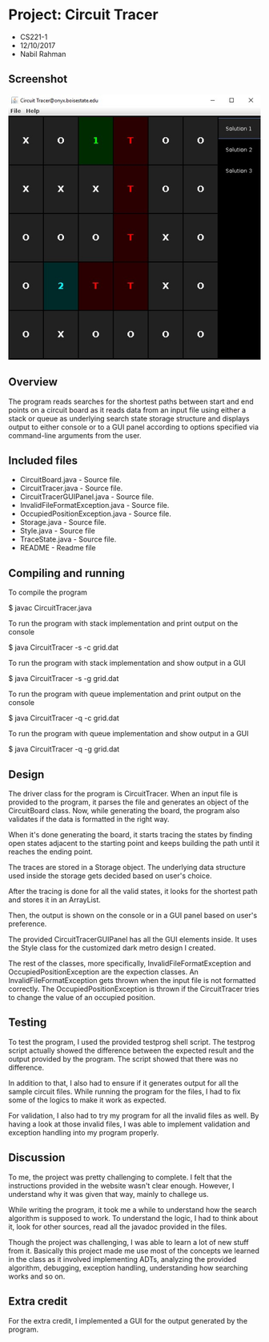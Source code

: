 # Project: Circuit Tracer

 - CS221-1
 - 12/10/2017
 - Nabil Rahman
 
## Screenshot

![Screenshot](screenshot.jpg)

## Overview

The program reads searches for the shortest paths between start and end points on a circuit board as it reads data from an input file using either a stack or queue as underlying search state storage structure and displays output to either console or to a GUI panel according to options specified via command-line arguments from the user.

## Included files
 
 - CircuitBoard.java - Source file.
 - CircuitTracer.java - Source file.
 - CircuitTracerGUIPanel.java - Source file.
 - InvalidFileFormatException.java - Source file.
 - OccupiedPositionException.java - Source file.
 - Storage.java - Source file.
 - Style.java - Source file
 - TraceState.java - Source file. 
 - README - Readme file

## Compiling and running

 To compile the program

 $ javac CircuitTracer.java
 
 To run the program with stack implementation and print output on the console
 
 $ java CircuitTracer -s -c grid.dat
 
 To run the program with stack implementation and show output in a GUI
 
 $ java CircuitTracer -s -g grid.dat
 
 To run the program with queue implementation and print output on the console
 
 $ java CircuitTracer -q -c grid.dat

 To run the program with queue implementation and show output in a GUI
 
 $ java CircuitTracer -q -g grid.dat

## Design
 
 The driver class for the program is CircuitTracer. When an input file is provided to the program, 
 it parses the file and generates an object of the CircuitBoard class. Now, while generating the board,
 the program also validates if the data is formatted in the right way.

 When it's done generating the board, it starts tracing the states by finding open states adjacent to the 
 starting point and keeps building the path until it reaches the ending point.

 The traces are stored in a Storage object. The underlying data structure used inside the storage gets 
 decided based on user's choice. 

 After the tracing is done for all the valid states, it looks for the shortest path and stores it in an ArrayList.

 Then, the output is shown on the console or in a GUI panel based on user's preference.

 The provided CircuitTracerGUIPanel has all the GUI elements inside. It uses the Style class for the customized
 dark metro design I created.

 The rest of the classes, more specifically, InvalidFileFormatException and OccupiedPositionException are the 
 expection classes. An InvalidFileFormatException gets thrown when the input file is not formatted correctly. 
 The OccupiedPositionException is thrown if the CircuitTracer tries to change the value of an occupied position.

## Testing

 To test the program, I used the provided testprog shell script. The testprog script
 actually showed the difference between the expected result and the output provided
 by the program. The script showed that there was no difference.

 In addition to that, I also had to ensure if it generates output for all the sample
 circuit files. While running the program for the files, I had to fix some of the logics
 to make it work as expected. 

 For validation, I also had to try my program for all the invalid files as well. By having 
 a look at those invalid files, I was able to implement validation and exception handling 
 into my program properly.
 
## Discussion

 To me, the project was pretty challenging to complete. I felt that the instructions
 provided in the website wasn't clear enough. However, I understand why it was given 
 that way, mainly to challege us. 

 While writing the program, it took me a while to understand how the search algorithm
 is supposed to work. To understand the logic, I had to think about it, look for other
 sources, read all the javadoc provided in the files. 

 Though the project was challenging, I was able to learn a lot of new stuff from it.
 Basically this project made me use most of the concepts we learned in the class as it
 involved implementing ADTs, analyzing the provided algorithm, debugging, exception handling, 
 understanding how searching works and so on. 

## Extra credit

 For the extra credit, I implemented a GUI for the output generated by the program.
